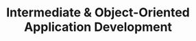 ---
title: Intermediate & Object-Oriented Application Development
number: IST 242
description:  
bulletin-link: http://bulletins.psu.edu/undergrad/courses/i/ist/242
pathway-list: [Generalist, Interactive Media Developer]
---